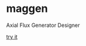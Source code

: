 # maggen
Axial Flux Generator Designer

[try it](http://htmlpreview.github.io/?https://raw.githubusercontent.com/subatomicglue/maggen/master/index.html)
